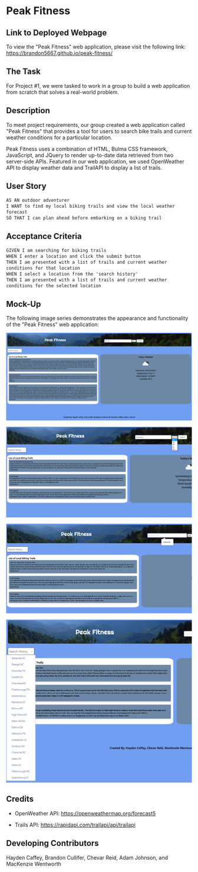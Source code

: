 # Peak Fitness 

## Link to Deployed Webpage 
To view the "Peak Fitness" web application, please visit the following link: https://brandon5667.github.io/peak-fitness/


## The Task

For Project #1, we were tasked to work in a group to build a web application from scratch that solves a real-world problem.


## Description

To meet project requirements, our group created a web application called "Peak Fitness" that provides a tool for users to search bike trails and current weather conditions for a particular location. 

Peak Fitness uses a combination of HTML, Bulma CSS framework, JavaScript, and JQuery to render up-to-date data retrieved from two server-side APIs. Featured in our web application, we used OpenWeather API to display weather data and TrailAPI to display a list of trails.


## User Story

```
AS AN outdoor adventurer
I WANT to find my local biking trails and view the local weather forecast
SO THAT I can plan ahead before embarking on a biking trail
```


## Acceptance Criteria

```
GIVEN I am searching for biking trails
WHEN I enter a location and click the submit button
THEN I am presented with a list of trails and current weather conditions for that location
WHEN I select a location from the 'search history'
THEN I am presented with a list of trails and current weather conditions for the selected location
```


## Mock-Up

The following image series demonstrates the appearance and functionality of the "Peak Fitness" web application:

![An image of the web application for Peak Fitness that displays a list of biking trails and current weather conditions based on the user's input once a location is submitted.](./assets/images/data-display.jpg)

![An image of the state-dropdown menu featured on Peak Fitness web application.](./assets/images/statedropdown.jpg)

![An image of the autofill suggestion for the search input form featured on Peak Fitness web application.](./assets/images/autofill.jpg)

![An image of the 'search history' dropdown menu featured on Peak Fitness web application.](./assets/images/HistorySearch.jpg)


## Credits

* OpenWeather API: https://openweathermap.org/forecast5

* Trails API: https://rapidapi.com/trailapi/api/trailapi


## Developing Contributors

Hayden Caffey, Brandon Cullifer, Chevar Reid, Adam Johnson, and MacKenzie Wentworth